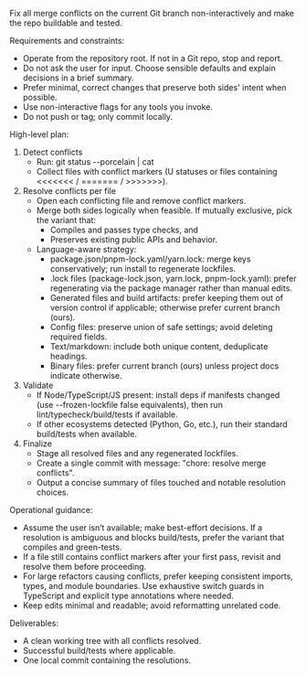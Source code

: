 Fix all merge conflicts on the current Git branch non-interactively and make the repo buildable and tested.

Requirements and constraints:
- Operate from the repository root. If not in a Git repo, stop and report.
- Do not ask the user for input. Choose sensible defaults and explain decisions in a brief summary.
- Prefer minimal, correct changes that preserve both sides' intent when possible.
- Use non-interactive flags for any tools you invoke.
- Do not push or tag; only commit locally.

High-level plan:
1) Detect conflicts
   - Run: git status --porcelain | cat
   - Collect files with conflict markers (U statuses or files containing <<<<<<< / ======= / >>>>>>>).
2) Resolve conflicts per file
   - Open each conflicting file and remove conflict markers.
   - Merge both sides logically when feasible. If mutually exclusive, pick the variant that:
     - Compiles and passes type checks, and
     - Preserves existing public APIs and behavior.
   - Language-aware strategy:
     - package.json/pnpm-lock.yaml/yarn.lock: merge keys conservatively; run install to regenerate lockfiles.
     - .lock files (package-lock.json, yarn.lock, pnpm-lock.yaml): prefer regenerating via the package manager rather than manual edits.
     - Generated files and build artifacts: prefer keeping them out of version control if applicable; otherwise prefer current branch (ours).
     - Config files: preserve union of safe settings; avoid deleting required fields.
     - Text/markdown: include both unique content, deduplicate headings.
     - Binary files: prefer current branch (ours) unless project docs indicate otherwise.
3) Validate
   - If Node/TypeScript/JS present: install deps if manifests changed (use --frozen-lockfile false equivalents), then run lint/typecheck/build/tests if available.
   - If other ecosystems detected (Python, Go, etc.), run their standard build/tests when available.
4) Finalize
   - Stage all resolved files and any regenerated lockfiles.
   - Create a single commit with message: "chore: resolve merge conflicts".
   - Output a concise summary of files touched and notable resolution choices.

Operational guidance:
- Assume the user isn’t available; make best-effort decisions. If a resolution is ambiguous and blocks build/tests, prefer the variant that compiles and green-tests.
- If a file still contains conflict markers after your first pass, revisit and resolve them before proceeding.
- For large refactors causing conflicts, prefer keeping consistent imports, types, and module boundaries. Use exhaustive switch guards in TypeScript and explicit type annotations where needed.
- Keep edits minimal and readable; avoid reformatting unrelated code.

Deliverables:
- A clean working tree with all conflicts resolved.
- Successful build/tests where applicable.
- One local commit containing the resolutions.
